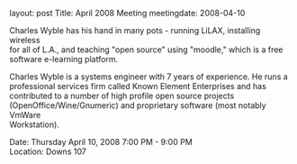 layout: post
Title: April 2008 Meeting
meetingdate: 2008-04-10

Charles Wyble has his hand in many pots - running LiLAX, installing wireless   
for all of L.A., and teaching "open source" using "moodle," which is a free    
software e-learning platform.                                                  
                                                                             
Charles Wyble is a systems engineer with 7 years of experience. He runs a      
professional services firm called Known Element Enterprises and has            
contributed to a number of high profile open source projects                   
(OpenOffice/Wine/Gnumeric) and proprietary software (most notably VmWare       
Workstation).                                                                  
                                                                             
Date: Thursday April 10, 2008 7:00 PM - 9:00 PM                                  
Location: Downs 107                                         
